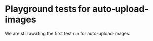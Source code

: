 # Playground tests for auto-upload-images
We are still awaiting the first test run for auto-upload-images.
